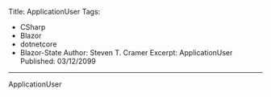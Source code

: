 Title: ApplicationUser
Tags: 
  - CSharp 
  - Blazor 
  - dotnetcore 
  - Blazor-State
Author: Steven T. Cramer
Excerpt: ApplicationUser
Published: 03/12/2099
---

ApplicationUser

